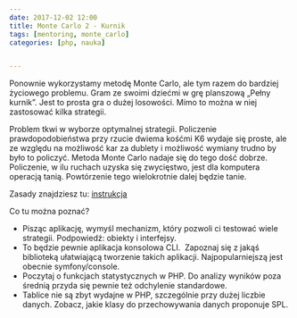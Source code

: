 ```yaml
---
date: 2017-12-02 12:00
title: Monte Carlo 2 - Kurnik
tags: [mentoring, monte_carlo]
categories: [php, nauka]


---
```

Ponownie wykorzystamy metodę Monte Carlo, ale tym razem do bardziej życiowego problemu. Gram ze swoimi dziećmi w 
grę planszową „Pełny kurnik”. Jest to prosta gra o dużej losowości. Mimo to można w niej zastosować kilka strategii.
<!-- more -->

Problem tkwi w wyborze optymalnej strategii. Policzenie prawdopodobieństwa przy rzucie dwiema kośćmi K6 wydaje 
się proste, ale ze względu na możliwość kar za dublety i możliwość wymiany trudno by było to policzyć. 
Metoda Monte Carlo nadaje się do tego dość dobrze. Policzenie, w ilu ruchach uzyska się zwycięstwo, 
jest dla komputera operacją tanią. Powtórzenie tego wielokrotnie dalej będzie tanie.

Zasady znajdziesz tu: [instrukcja](http://olguska2plus3.blogspot.com/2017/01/peny-kurnik-instrukcja.html)

Co tu można poznać?

-   Pisząc aplikację, wymyśl mechanizm, który pozwoli ci testować wiele strategii. Podpowiedź: obiekty i interfejsy.
-   To będzie pewnie aplikacja konsolowa CLI. 
Zapoznaj się z jakąś biblioteką ułatwiającą tworzenie takich aplikacji. Najpopularniejszą jest obecnie symfony/console.
-   Poczytaj o funkcjach statystycznych w PHP. Do analizy wyników poza średnią przyda się pewnie też odchylenie standardowe.
-   Tablice nie są zbyt wydajne w PHP, szczególnie przy dużej liczbie danych. Zobacz, jakie klasy do przechowywania danych proponuje SPL.
